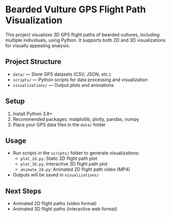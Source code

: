 # Bearded Vulture GPS Flight Path Visualization

This project visualizes 3D GPS flight paths of bearded vultures, including multiple individuals, using Python. It supports both 2D and 3D visualizations for visually appealing analysis.

## Project Structure
- `data/` — Store GPS datasets (CSV, JSON, etc.)
- `scripts/` — Python scripts for data processing and visualization
- `visualizations/` — Output plots and animations

## Setup
1. Install Python 3.8+
2. Recommended packages: matplotlib, plotly, pandas, numpy
3. Place your GPS data files in the `data/` folder

## Usage
- Run scripts in the `scripts/` folder to generate visualizations:
	- `plot_2d.py`: Static 2D flight path plot
	- `plot_3d.py`: Interactive 3D flight path plot
	- `animate_2d.py`: Animated 2D flight path video (MP4)
- Outputs will be saved in `visualizations/`

## Next Steps
- Animated 2D flight paths (video format)
- Animated 3D flight paths (interactive web format)
